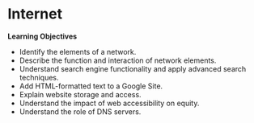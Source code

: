 # Internet

<note>
<b>Learning Objectives</b>

- Identify the elements of a network.
- Describe the function and interaction of network elements.
- Understand search engine functionality and apply advanced search techniques.
- Add HTML-formatted text to a Google Site.
- Explain website storage and access.
- Understand the impact of web accessibility on equity.
- Understand the role of DNS servers.

</note>
